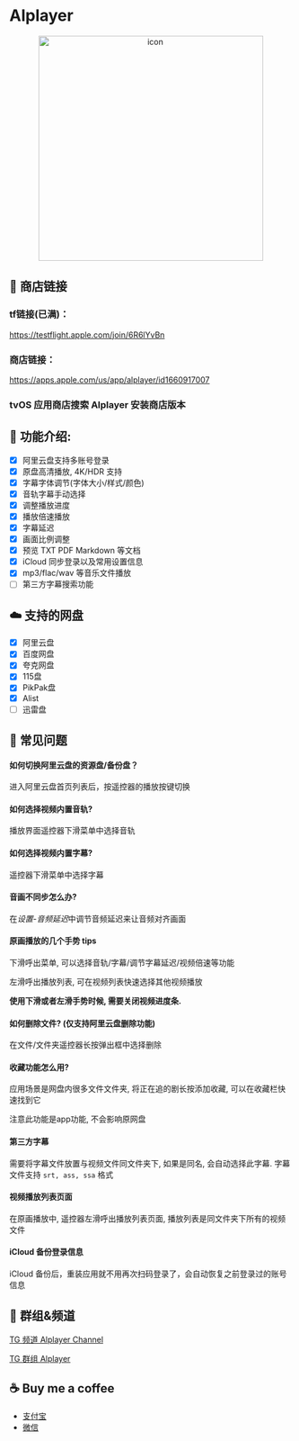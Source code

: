 # Alplayer

<div align="center">

<img src="https://github.com/FaiChou/Aliplayer_About/blob/main/icon500.png?raw=true" alt="icon" width="400"/>

</div>

## 📲 商店链接

### tf链接(已满)：

https://testflight.apple.com/join/6R6lYvBn

### 商店链接：

https://apps.apple.com/us/app/alplayer/id1660917007


### tvOS 应用商店搜索 Alplayer 安装商店版本

## 👀 功能介绍:

- [x] 阿里云盘支持多账号登录
- [x] 原盘高清播放, 4K/HDR 支持
- [x] 字幕字体调节(字体大小/样式/颜色)
- [x] 音轨字幕手动选择
- [x] 调整播放进度
- [x] 播放倍速播放
- [x] 字幕延迟
- [x] 画面比例调整
- [x] 预览 TXT PDF Markdown 等文档
- [x] iCloud 同步登录以及常用设置信息
- [x] mp3/flac/wav 等音乐文件播放
- [ ] 第三方字幕搜索功能

## ☁️ 支持的网盘

- [x] 阿里云盘
- [x] 百度网盘
- [x] 夸克网盘
- [x] 115盘
- [x] PikPak盘
- [x] Alist
- [ ] 迅雷盘

## 🤯 常见问题


#### 如何切换阿里云盘的资源盘/备份盘？

进入阿里云盘首页列表后，按遥控器的播放按键切换

#### 如何选择视频内置音轨?

播放界面遥控器下滑菜单中选择音轨

#### 如何选择视频内置字幕?

遥控器下滑菜单中选择字幕

#### 音画不同步怎么办?

在*设置-音频延迟*中调节音频延迟来让音频对齐画面

#### 原画播放的几个手势 tips

下滑呼出菜单, 可以选择音轨/字幕/调节字幕延迟/视频倍速等功能

左滑呼出播放列表, 可在视频列表快速选择其他视频播放

**使用下滑或者左滑手势时候, 需要关闭视频进度条.**

#### 如何删除文件? (仅支持阿里云盘删除功能)

在文件/文件夹遥控器长按弹出框中选择删除

#### 收藏功能怎么用? 

应用场景是网盘内很多文件文件夹, 将正在追的剧长按添加收藏, 可以在收藏栏快速找到它

注意此功能是app功能, 不会影响原网盘

#### 第三方字幕

需要将字幕文件放置与视频文件同文件夹下, 如果是同名, 会自动选择此字幕. 字幕文件支持 `srt, ass, ssa` 格式

#### 视频播放列表页面

在原画播放中, 遥控器左滑呼出播放列表页面, 播放列表是同文件夹下所有的视频文件

#### iCloud 备份登录信息

iCloud 备份后，重装应用就不用再次扫码登录了，会自动恢复之前登录过的账号信息


## 💬 群组&频道

[TG 频道 Alplayer Channel](https://t.me/alplayer_channel)

[TG 群组 Alplayer](https://t.me/+KqyPiIEiqM4zMjk1)

## ☕️ Buy me a coffee

- [支付宝](https://github.com/FaiChou/uCopy/blob/main/oss/ali.JPG?raw=true)
- [微信](https://github.com/FaiChou/uCopy/blob/main/oss/wechat.JPG?raw=true)

